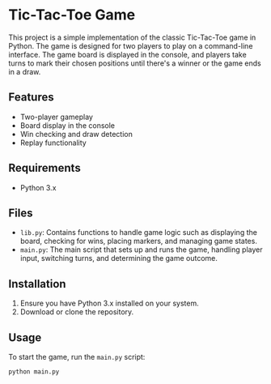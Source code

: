 # Tic-Tac-Toe Game

This project is a simple implementation of the classic Tic-Tac-Toe game in Python. The game is designed for two players to play on a command-line interface. The game board is displayed in the console, and players take turns to mark their chosen positions until there's a winner or the game ends in a draw.

## Features

- Two-player gameplay
- Board display in the console
- Win checking and draw detection
- Replay functionality

## Requirements

- Python 3.x

## Files

- `lib.py`: Contains functions to handle game logic such as displaying the board, checking for wins, placing markers, and managing game states.
- `main.py`: The main script that sets up and runs the game, handling player input, switching turns, and determining the game outcome.

## Installation

1. Ensure you have Python 3.x installed on your system.
2. Download or clone the repository.

## Usage

To start the game, run the `main.py` script:

```bash
python main.py
